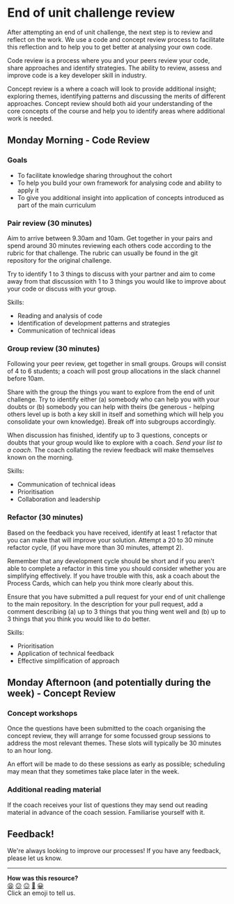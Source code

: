 # End of unit challenge review

After attempting an end of unit challenge, the next step is to review and reflect on the work. We use a code and concept review process to facilitate this reflection and to help you to get better at analysing your own code.

Code review is a process where you and your peers review your code, share approaches and identify strategies. The ability to review, assess and improve code is a key developer skill in industry.

Concept review is a where a coach will look to provide additional insight; exploring themes, identifying patterns and discussing the merits of different approaches. Concept review should both aid your understanding of the core concepts of the course and help you to identify areas where additional work is needed.   

## Monday Morning - Code Review

### Goals

- To facilitate knowledge sharing throughout the cohort
- To help you build your own framework for analysing code and ability to apply it
- To give you additional insight into application of concepts introduced as part of the main curriculum

### Pair review (30 minutes)

Aim to arrive between 9.30am and 10am. Get together in your pairs and spend around 30 minutes reviewing each others code according to the rubric for that challenge. The rubric can usually be found in the git repository for the original challenge.

Try to identify 1 to 3 things to discuss with your partner and aim to come away from that discussion with 1 to 3 things you would like to improve about your code or discuss with your group.

Skills:
- Reading and analysis of code
- Identification of development patterns and strategies
- Communication of technical ideas

### Group review (30 minutes)

Following your peer review, get together in small groups. Groups will consist of 4 to 6 students; a coach will post group allocations in the slack channel before 10am.

Share with the group the things you want to explore from the end of unit challenge. Try to identify either (a) somebody who can help you with your doubts or (b) somebody you can help with theirs (be generous - helping others level up is both a key skill in itself and something which will help you consolidate your own knowledge). Break off into subgroups accordingly.

When discussion has finished, identify up to 3 questions, concepts or doubts that your group would like to explore with a coach. *Send your list to a coach*. The coach collating the review feedback will make themselves known on the morning.

Skills:
- Communication of technical ideas
- Prioritisation
- Collaboration and leadership

### Refactor (30 minutes)

Based on the feedback you have received, identify at least 1 refactor that you can make that will improve your solution. Attempt a 20 to 30 minute refactor cycle, (if you have more than 30 minutes, attempt 2).

Remember that any development cycle should be short and if you aren't able to complete a refactor in this time you should consider whether you are simplifying effectively. If you have trouble with this, ask a coach about the Process Cards, which can help you think more clearly about this.

Ensure that you have submitted a pull request for your end of unit challenge to the main repository. In the description for your pull request, add a comment describing (a) up to 3 things that you thing went well and (b) up to 3 things that you think you would like to do better.

Skills:
- Prioritisation
- Application of technical feedback
- Effective simplification of approach

## Monday Afternoon (and potentially during the week) - Concept Review

### Concept workshops

Once the questions have been submitted to the coach organising the concept review, they will arrange for some focussed group sessions to address the most relevant themes. These slots will typically be 30 minutes to an hour long.

An effort will be made to do these sessions as early as possible; scheduling may mean that they sometimes take place later in the week.

### Additional reading material

If the coach receives your list of questions they may send out reading material in advance of the coach session. Familiarise yourself with it.

## Feedback!

We're always looking to improve our processes! If you have any feedback, please let us know.

<!-- BEGIN GENERATED SECTION DO NOT EDIT -->

---

**How was this resource?**  
[😫](https://airtable.com/shrUJ3t7KLMqVRFKR?prefill_Repository=course&prefill_File=pills/challenge_review.md&prefill_Sentiment=😫) [😕](https://airtable.com/shrUJ3t7KLMqVRFKR?prefill_Repository=course&prefill_File=pills/challenge_review.md&prefill_Sentiment=😕) [😐](https://airtable.com/shrUJ3t7KLMqVRFKR?prefill_Repository=course&prefill_File=pills/challenge_review.md&prefill_Sentiment=😐) [🙂](https://airtable.com/shrUJ3t7KLMqVRFKR?prefill_Repository=course&prefill_File=pills/challenge_review.md&prefill_Sentiment=🙂) [😀](https://airtable.com/shrUJ3t7KLMqVRFKR?prefill_Repository=course&prefill_File=pills/challenge_review.md&prefill_Sentiment=😀)  
Click an emoji to tell us.

<!-- END GENERATED SECTION DO NOT EDIT -->
